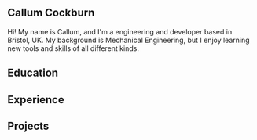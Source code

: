 ## Callum Cockburn

Hi! My name is Callum, and I'm a engineering and developer based in Bristol, UK. My background is Mechanical Engineering, but I enjoy learning new tools and skills of all different kinds. 

## Education

## Experience

## Projects
